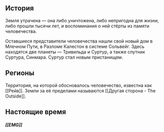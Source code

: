 ## История 

Земля утрачена — она либо уничтожена, либо непригодна для жизни, либо прошли тысячи лет, и воспоминания о ней стёрты из памяти человечества.

Оставшиеся представители человечества нашли свой новый дом в Млечном Пути, в Разломе Калестон в системе Сольвейг. Здесь находятся две планеты — Тривильда и Суртур, а также спутник Суртура, Синмара. Суртур стал новым пристанищем.

## Регионы

Территория, на которой обосновалось человечество, известна как [[Рейв]]. 
Земли за её пределами называются [[Другая сторона - The Outside]].

## Настоящие время

##### [[EMG]]




